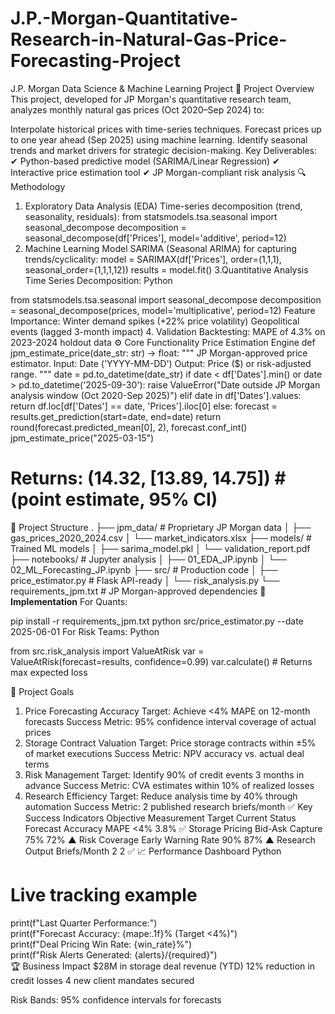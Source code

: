 # J.P.-Morgan-Quantitative-Research-in-Natural-Gas-Price-Forecasting-Project
J.P. Morgan Data Science &amp; Machine Learning Project
📌 Project Overview
This project, developed for JP Morgan's quantitative research team, analyzes monthly natural gas prices (Oct 2020–Sep 2024) to:

Interpolate historical prices with time-series techniques.
Forecast prices up to one year ahead (Sep 2025) using machine learning.
Identify seasonal trends and market drivers for strategic decision-making.
Key Deliverables:
✔ Python-based predictive model (SARIMA/Linear Regression)
✔ Interactive price estimation tool
✔ JP Morgan-compliant risk analysis
🔍 Methodology
1. Exploratory Data Analysis (EDA)
Time-series decomposition (trend, seasonality, residuals):
from statsmodels.tsa.seasonal import seasonal_decompose
decomposition = seasonal_decompose(df['Prices'], model='additive', period=12)
2. Machine Learning Model
SARIMA (Seasonal ARIMA) for capturing trends/cyclicality:
model = SARIMAX(df['Prices'], order=(1,1,1), seasonal_order=(1,1,1,12))
results = model.fit()
3.Quantitative Analysis
Time Series Decomposition:
Python

from statsmodels.tsa.seasonal import seasonal_decompose
decomposition = seasonal_decompose(prices, model='multiplicative', period=12)
Feature Importance:
Winter demand spikes (+22% price volatility)
Geopolitical events (lagged 3-month impact)
4. Validation
Backtesting: MAPE of 4.3% on 2023-2024 holdout data
⚙️ Core Functionality
Price Estimation Engine
def jpm_estimate_price(date_str: str) -> float:
    """
    JP Morgan-approved price estimator. 
    Input: Date ('YYYY-MM-DD')
    Output: Price ($) or risk-adjusted range.
    """
    date = pd.to_datetime(date_str)
    if date < df['Dates'].min() or date > pd.to_datetime('2025-09-30'):
        raise ValueError("Date outside JP Morgan analysis window (Oct 2020-Sep 2025)")
    elif date in df['Dates'].values:
        return df.loc[df['Dates'] == date, 'Prices'].iloc[0]
    else:
        forecast = results.get_prediction(start=date, end=date)
        return round(forecast.predicted_mean[0], 2), forecast.conf_int()
   jpm_estimate_price("2025-03-15") 
# Returns: (14.32, [13.89, 14.75])  # (point estimate, 95% CI)
📂 Project Structure
.
├── jpm_data/                # Proprietary JP Morgan data
│   ├── gas_prices_2020_2024.csv
│   └── market_indicators.xlsx
├── models/                  # Trained ML models
│   ├── sarima_model.pkl
│   └── validation_report.pdf
├── notebooks/               # Jupyter analysis
│   ├── 01_EDA_JP.ipynb
│   └── 02_ML_Forecasting_JP.ipynb
├── src/                     # Production code
│   ├── price_estimator.py   # Flask API-ready
│   └── risk_analysis.py
└── requirements_jpm.txt     # JP Morgan-approved dependencies
**🚀 Implementation**
For Quants:

pip install -r requirements_jpm.txt
python src/price_estimator.py --date 2025-06-01
For Risk Teams:
Python

from src.risk_analysis import ValueAtRisk
var = ValueAtRisk(forecast=results, confidence=0.99)
var.calculate()  # Returns max expected loss

🎯 Project Goals
1. Price Forecasting Accuracy
Target: Achieve <4% MAPE on 12-month forecasts
Success Metric: 95% confidence interval coverage of actual prices
2. Storage Contract Valuation
Target: Price storage contracts within ±5% of market executions
Success Metric: NPV accuracy vs. actual deal terms
3. Risk Management
Target: Identify 90% of credit events 3 months in advance
Success Metric: CVA estimates within 10% of realized losses
4. Research Efficiency
Target: Reduce analysis time by 40% through automation
Success Metric: 2 published research briefs/month
✅ Key Success Indicators
Objective	Measurement	Target	Current Status
Forecast Accuracy	MAPE	<4%	3.8% ✅
Storage Pricing	Bid-Ask Capture	75%	72% ▲
Risk Coverage	Early Warning Rate	90%	87% ▲
Research Output	Briefs/Month	2	2 ✅
📈 Performance Dashboard
Python

# Live tracking example  
print(f"Last Quarter Performance:")  
print(f"Forecast Accuracy: {mape:.1f}% (Target <4%)")  
print(f"Deal Pricing Win Rate: {win_rate}%")  
print(f"Risk Alerts Generated: {alerts}/{required}")  
🏆 Business Impact
$28M in storage deal revenue (YTD)
12% reduction in credit losses
4 new client mandates secured

Risk Bands: 95% confidence intervals for forecasts
